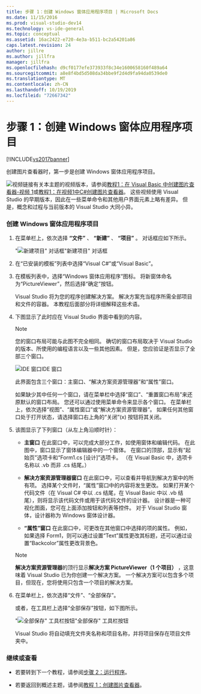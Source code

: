 ```yaml
---
title: 步骤 1：创建 Windows 窗体应用程序项目 | Microsoft Docs
ms.date: 11/15/2016
ms.prod: visual-studio-dev14
ms.technology: vs-ide-general
ms.topic: conceptual
ms.assetid: 16ac2422-e720-4e3a-b511-bc2a54201a86
caps.latest.revision: 24
author: jillre
ms.author: jillfra
manager: jillfra
ms.openlocfilehash: d9cf0177efe373933f8c34e1600658160f489a64
ms.sourcegitcommit: a8e8f4bd5d508da34bbe9f2d4d9fa94da0539de0
ms.translationtype: MT
ms.contentlocale: zh-CN
ms.lasthandoff: 10/19/2019
ms.locfileid: "72667342"
---
```

# <a name="step-1-create-a-windows-forms-application-project"></a>步骤 1：创建 Windows 窗体应用程序项目
[!INCLUDE[vs2017banner](../includes/vs2017banner.md)]

创建图片查看器时，第一步是创建 Windows 窗体应用程序项目。

 ![视频链接](../data-tools/media/playvideo.gif "PlayVideo")有关本主题的视频版本，请参阅[教程1：在 Visual Basic 中创建图片查看器-视频 1](http://go.microsoft.com/fwlink/?LinkId=205209)或[教程1：在视频1中C#创建图片查看器](http://go.microsoft.com/fwlink/?LinkId=205199)。 这些视频使用 Visual Studio 的早期版本，因此在一些菜单命令和其他用户界面元素上略有差异。 但是，概念和过程与当前版本的 Visual Studio 大同小异。

### <a name="to-create-a-windows-forms-application-project"></a>创建 Windows 窗体应用程序项目

1. 在菜单栏上，依次选择 **“文件”** 、 **“新建”** 、 **“项目”** 。 对话框应如下所示。

     "![新建项目" 对话框](../ide/media/newprojectdialogcallouts.png "NewProjectDialogCallouts")"新建项目" 对话框

2. 在“已安装的模板”列表中选择“Visual C#”或“Visual Basic”。

3. 在模板列表中，选择“Windows 窗体应用程序”图标。 将新窗体命名为“PictureViewer”，然后选择“确定”按钮。

     Visual Studio 将为您的程序创建解决方案。 解决方案充当程序所需全部项目和文件的容器。 本教程后面部分将详细解释这些术语。

4. 下图显示了此时应在 Visual Studio 界面中看到的内容。

    > [!NOTE]
    > 您的窗口布局可能与此图不完全相同。 确切的窗口布局取决于 Visual Studio 的版本、所使用的编程语言以及一些其他因素。 但是，您应验证是否显示了全部三个窗口。

     ![IDE 窗口](../ide/media/express-ideoverview-visio.png "Express_IDEOverview_Visio")IDE 窗口

     此界面包含三个窗口：主窗口、“解决方案资源管理器”和“属性”窗口。

     如果缺少其中任何一个窗口，请在菜单栏中选择“窗口”、“重置窗口布局”来还原默认的窗口布局。 您还可以通过使用菜单命令来显示各个窗口。 在菜单栏上，依次选择“视图”、“属性窗口”或“解决方案资源管理器”。 如果任何其他窗口处于打开状态，请选择窗口右上角的“关闭”(x) 按钮将其关闭。

5. 该图显示了下列窗口（从左上角沿顺时针）：

    - **主窗口** 在此窗口中，可以完成大部分工作，如使用窗体和编辑代码。 在此图中，窗口显示了窗体编辑器中的一个窗体。 在窗口的顶部，显示有“起始页”选项卡和“Form1.cs [设计]”选项卡。 （在 Visual Basic 中，选项卡名称以 .vb 而非 .cs 结尾。）

    - **解决方案资源管理器窗口** 在此窗口中，可以查看并导航到解决方案中的所有项。 选择某个文件时，“属性”窗口中的内容将发生更改。 如果打开某个代码文件（在 Visual C# 中以 .cs 结尾，在 Visual Basic 中以 .vb 结尾），则将显示该代码文件或用于该代码文件的设计器。 设计器是一种可视化图面，您可在上面添加按钮和列表等控件。 对于 Visual Studio 窗体，设计器称为 Windows 窗体设计器。

    - **“属性”窗口** 在此窗口中，可更改在其他窗口中选择的项的属性。 例如，如果选择 Form1，则可以通过设置“Text”属性更改其标题，还可以通过设置“Backcolor”属性更改背景色。

    > [!NOTE]
    > **解决方案资源管理器**的顶行显示**解决方案 PictureViewer（1 个项目）** ，这意味着 Visual Studio 已为你创建一个解决方案。 一个解决方案可以包含多个项目，但现在，您将使用只包含一个项目的解决方案。

6. 在菜单栏上，依次选择“文件”、“全部保存”。

     或者，在工具栏上选择“全部保存”按钮，如下图所示。

     "![全部保存" 工具栏按钮](../ide/media/express-iconsaveall.png "Express_IconSaveAll")"全部保存" 工具栏按钮

     Visual Studio 将自动填充文件夹名称和项目名称，并将项目保存在项目文件夹中。

### <a name="to-continue-or-review"></a>继续或查看

- 若要转到下一个教程，请参阅[步骤 2：运行程序](../ide/step-2-run-your-program.md)。

- 若要返回到概述主题，请参阅[教程 1：创建图片查看器](../ide/tutorial-1-create-a-picture-viewer.md)。

